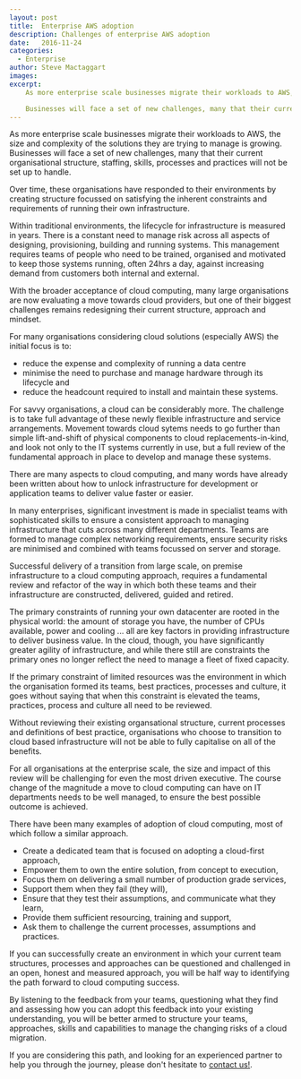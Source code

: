 ```yaml
---
layout: post
title:  Enterprise AWS adoption
description: Challenges of enterprise AWS adoption
date:   2016-11-24
categories:
  - Enterprise
author: Steve Mactaggart
images:
excerpt:
    As more enterprise scale businesses migrate their workloads to AWS, the size and complexity of the solutions they are trying to manage is growing.

    Businesses will face a set of new challenges, many that their current organisational structure, staffing, skills, processes and practices will not be set up to handle.
---
```


As more enterprise scale businesses migrate their workloads to AWS, the size and complexity of the solutions they are trying to manage is growing. Businesses will face a set of new challenges, many that their current organisational structure, staffing, skills, processes and practices will not be set up to handle.

Over time, these organisations have responded to their environments by creating structure focussed on satisfying the inherent constraints and requirements of running their own infrastructure.

Within traditional environments, the lifecycle for infrastructure is measured in years. There is a constant need to manage risk across all aspects of designing, provisioning, building and running systems. This management requires teams of people who need to be trained, organised and motivated to keep those systems running, often 24hrs a day, against increasing demand from customers both internal and external.

With the broader acceptance of cloud computing, many large organisations are now evaluating a move towards cloud providers, but one of their biggest challenges remains redesigning their current structure, approach and mindset.

For many organisations considering cloud solutions (especially AWS) the initial focus is to:
 * reduce the expense and complexity of running a data centre
 * minimise the need to purchase and manage hardware through its lifecycle and
 * reduce the headcount required to install and maintain these systems.

For savvy organisations, a cloud can be considerably more.  The challenge is to take full advantage of these newly flexible infrastructure and service arrangements. Movement towards cloud sytems needs to go further than simple lift-and-shift of physical components to cloud replacements-in-kind, and look not only to the IT systems currently in use, but a full review of the fundamental approach in place to develop and manage these systems.

There are many aspects to cloud computing, and many words have already been written about how to unlock infrastructure for development or application teams to deliver value faster or easier.

In many enterprises, significant investment is made in specialist teams with sophisticated skills to ensure a consistent approach to managing infrastructure that cuts across many different departments.  Teams are formed to manage complex networking requirements, ensure security risks are minimised and combined with teams focussed on server and storage.

Successful delivery of a transition from large scale, on premise infrastructure to a cloud computing approach, requires a fundamental review and refactor of the way in which both these teams and their infrastructure are constructed, delivered, guided and retired.

The primary constraints of running your own datacenter are rooted in the physical world: the amount of storage you have, the number of CPUs available, power and cooling ... all are key factors in providing infrastructure to deliver business value. In the cloud, though, you have significantly greater agility of infrastructure, and while there still are constraints the primary ones no longer reflect the need to manage a fleet of fixed capacity.

If the primary constraint of limited resources was the environment in which the organisation formed its teams, best practices, processes and culture, it goes without saying that when this constraint is elevated the teams, practices, process and culture all need to be reviewed.

Without reviewing their existing organsational structure, current processes and definitions of best practice, organisations who choose to transition to cloud based infrastructure will not be able to fully capitalise on all of the benefits.

For all organisations at the enterprise scale, the size and impact of this review will be challenging for even the most driven executive. The course change of the magnitude a move to cloud computing can have on IT departments needs to be well managed, to ensure the best possible outcome is achieved.

There have been many examples of adoption of cloud computing, most of which follow a similar approach.

* Create a dedicated team that is focused on adopting a cloud-first approach,
* Empower them to own the entire solution, from concept to execution,
* Focus them on delivering a small number of production grade services,
* Support them when they fail (they will),
* Ensure that they test their assumptions, and communicate what they learn,
* Provide them sufficient resourcing, training and support,
* Ask them to challenge the current processes, assumptions and practices.

If you can successfully create an environment in which your current team structures, processes and approaches can be questioned and challenged in an open, honest and measured approach, you will be half way to identifying the path forward to cloud computing success.

By listening to the feedback from your teams, questioning what they find and assessing how you can adopt this feedback into your existing understanding, you will be better armed to structure your teams, approaches, skills and capabilities to manage the changing risks of a cloud migration.

If you are considering this path, and looking for an experienced partner to help you through the journey, please don't hesitate to <a href="https://cevo.com.au/contact.html">contact us!</a>.
